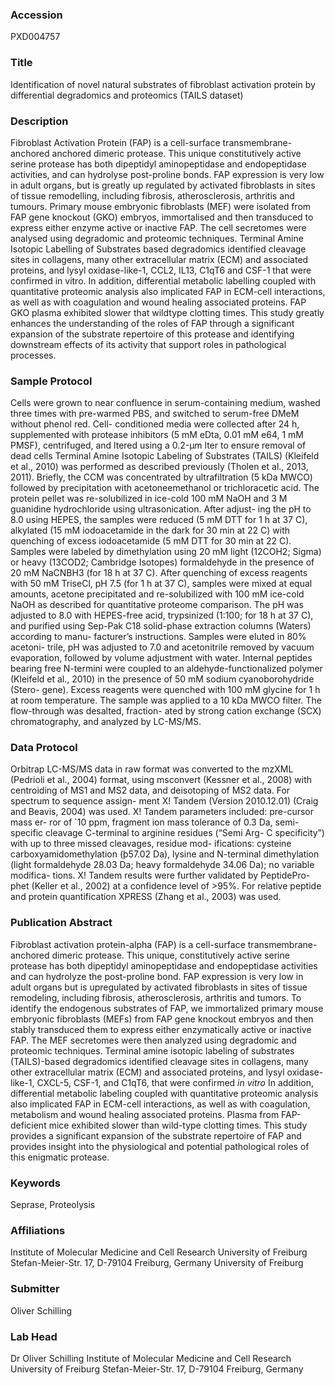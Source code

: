 ### Accession
PXD004757

### Title
Identification of novel natural substrates of fibroblast activation protein by differential degradomics and proteomics (TAILS dataset)

### Description
Fibroblast Activation Protein (FAP) is a cell-surface transmembrane-anchored anchored dimeric protease. This unique constitutively active serine protease has both dipeptidyl aminopeptidase and endopeptidase activities, and can hydrolyse post-proline bonds. FAP expression is very low in adult organs, but is greatly up regulated by activated fibroblasts in sites of tissue remodelling, including fibrosis, atherosclerosis, arthritis and tumours. Primary mouse embryonic fibroblasts (MEF) were isolated from FAP gene knockout (GKO) embryos, immortalised and then transduced to express either enzyme active or inactive FAP. The cell secretomes were analysed using degradomic and proteomic techniques. Terminal Amine Isotopic Labelling of Substrates based degradomics identified cleavage sites in collagens, many other extracellular matrix (ECM) and associated proteins, and lysyl oxidase-like-1, CCL2, IL13, C1qT6 and CSF-1 that were confirmed in vitro. In addition, differential metabolic labelling coupled with quantitative proteomic analysis also implicated FAP in ECM-cell interactions, as well as with coagulation and wound healing associated proteins. FAP GKO plasma exhibited slower that wildtype clotting times. This study greatly enhances the understanding of the roles of FAP through a significant expansion of the substrate repertoire of this protease and identifying downstream effects of its activity that support roles in pathological processes.

### Sample Protocol
Cells were grown to near confluence in serum-containing medium, washed three times with pre-warmed PBS, and switched to serum-free DMeM without phenol red. Cell- conditioned media were collected after 24 h, supplemented with protease inhibitors (5 mM eDta, 0.01 mM e64, 1 mM PMSF), centrifuged, and  ltered using a 0.2-μm  lter to ensure removal of dead cells Terminal Amine Isotopic Labeling of Substrates (TAILS) (Kleifeld et al., 2010) was performed as described previously (Tholen et al., 2013, 2011). Briefly, the CCM was concentrated by ultrafiltration (5 kDa MWCO) followed by precipitation with acetoneemethanol or trichloracetic acid. The protein pellet was re-solubilized in ice-cold 100 mM NaOH and 3 M guanidine hydrochloride using ultrasonication. After adjust- ing the pH to 8.0 using HEPES, the samples were reduced (5 mM DTT for 1 h at 37  C), alkylated (15 mM iodoacetamide in the dark for 30 min at 22  C) with quenching of excess iodoacetamide (5 mM DTT for 30 min at 22  C). Samples were labeled by dimethylation using 20 mM light (12COH2; Sigma) or heavy (13COD2; Cambridge Isotopes) formaldehyde in the presence of 20 mM NaCNBH3 (for 18 h at 37  C). After quenching of excess reagents with 50 mM TriseCl, pH 7.5 (for 1 h at 37  C), samples were mixed at equal amounts, acetone precipitated and re-solubilized with 100 mM ice-cold NaOH as described for quantitative proteome comparison. The pH was adjusted to 8.0 with HEPES-free acid, trypsinized (1:100; for 18 h at 37  C), and purified using Sep-Pak C18 solid-phase extraction columns (Waters) according to manu- facturer’s instructions. Samples were eluted in 80% acetoni- trile, pH was adjusted to 7.0 and acetonitrile removed by vacuum evaporation, followed by volume adjustment with water. Internal peptides bearing free N-termini were coupled to an aldehyde-functionalized polymer (Kleifeld et al., 2010) in the presence of 50 mM sodium cyanoborohydride (Stero- gene). Excess reagents were quenched with 100 mM glycine for 1 h at room temperature. The sample was applied to a 10 kDa MWCO filter. The flow-through was desalted, fraction- ated by strong cation exchange (SCX) chromatography, and analyzed by LC-MS/MS.

### Data Protocol
Orbitrap LC-MS/MS data in raw format was converted to the mzXML (Pedrioli et al., 2004) format, using msconvert (Kessner et al., 2008) with centroiding of MS1 and MS2 data, and deisotoping of MS2 data. For spectrum to sequence assign- ment X! Tandem (Version 2010.12.01) (Craig and Beavis, 2004) was used. X! Tandem parameters included: pre-cursor mass er- ror of `10 ppm, fragment ion mass tolerance of 0.3 Da, semi- specific cleavage C-terminal to arginine residues (“Semi Arg- C specificity”) with up to three missed cleavages, residue mod- ifications: cysteine carboxyamidomethylation (þ57.02 Da), lysine and N-terminal dimethylation (light formaldehyde 28.03 Da; heavy formaldehyde 34.06 Da); no variable modifica- tions. X! Tandem results were further validated by PeptidePro- phet (Keller et al., 2002) at a confidence level of >95%. For relative peptide and protein quantification XPRESS (Zhang et al., 2003) was used.

### Publication Abstract
Fibroblast activation protein-alpha (FAP) is a cell-surface transmembrane-anchored dimeric protease. This unique, constitutively active serine protease has both dipeptidyl aminopeptidase and endopeptidase activities and can hydrolyze the post-proline bond. FAP expression is very low in adult organs but is upregulated by activated fibroblasts in sites of tissue remodeling, including fibrosis, atherosclerosis, arthritis and tumors. To identify the endogenous substrates of FAP, we immortalized primary mouse embryonic fibroblasts (MEFs) from FAP gene knockout embryos and then stably transduced them to express either enzymatically active or inactive FAP. The MEF secretomes were then analyzed using degradomic and proteomic techniques. Terminal amine isotopic labeling of substrates (TAILS)-based degradomics identified cleavage sites in collagens, many other extracellular matrix (ECM) and associated proteins, and lysyl oxidase-like-1, CXCL-5, CSF-1, and C1qT6, that were confirmed <i>in vitro</i> In addition, differential metabolic labeling coupled with quantitative proteomic analysis also implicated FAP in ECM-cell interactions, as well as with coagulation, metabolism and wound healing associated proteins. Plasma from FAP-deficient mice exhibited slower than wild-type clotting times. This study provides a significant expansion of the substrate repertoire of FAP and provides insight into the physiological and potential pathological roles of this enigmatic protease.

### Keywords
Seprase, Proteolysis

### Affiliations
Institute of Molecular Medicine and Cell Research  University of Freiburg  Stefan-Meier-Str. 17,  D-79104 Freiburg, Germany
University of Freiburg

### Submitter
Oliver Schilling

### Lab Head
Dr Oliver Schilling
Institute of Molecular Medicine and Cell Research  University of Freiburg  Stefan-Meier-Str. 17,  D-79104 Freiburg, Germany


